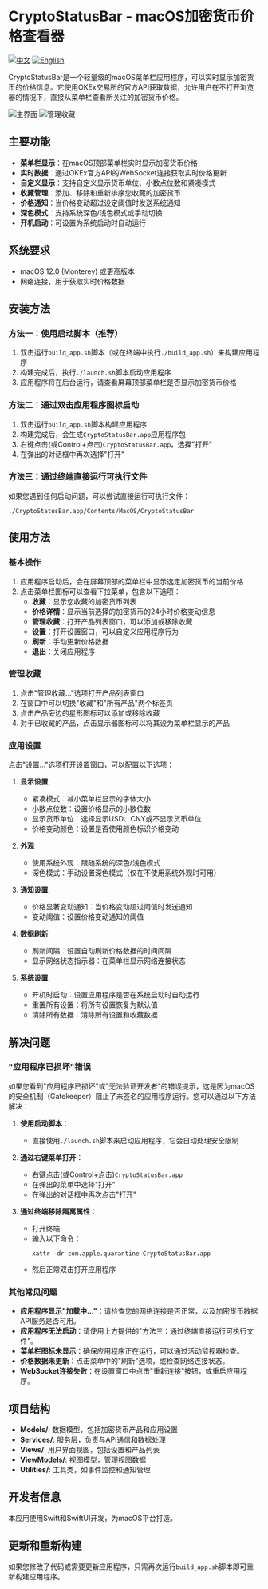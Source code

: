 # CryptoStatusBar - macOS加密货币价格查看器

[![中文](https://img.shields.io/badge/语言-中文-red.svg)](README.md) [![English](https://img.shields.io/badge/Language-English-blue.svg)](README_EN.md)

CryptoStatusBar是一个轻量级的macOS菜单栏应用程序，可以实时显示加密货币的价格信息。它使用OKEx交易所的官方API获取数据，允许用户在不打开浏览器的情况下，直接从菜单栏查看所关注的加密货币价格。

![主界面](img/main_interface.png)
![管理收藏](img/manage_collections.png)

## 主要功能

- **菜单栏显示**：在macOS顶部菜单栏实时显示加密货币价格
- **实时数据**：通过OKEx官方API的WebSocket连接获取实时价格更新
- **自定义显示**：支持自定义显示货币单位、小数点位数和紧凑模式
- **收藏管理**：添加、移除和重新排序您收藏的加密货币
- **价格通知**：当价格变动超过设定阈值时发送系统通知
- **深色模式**：支持系统深色/浅色模式或手动切换
- **开机启动**：可设置为系统启动时自动运行

## 系统要求

- macOS 12.0 (Monterey) 或更高版本
- 网络连接，用于获取实时价格数据

## 安装方法

### 方法一：使用启动脚本（推荐）

1. 双击运行`build_app.sh`脚本（或在终端中执行`./build_app.sh`）来构建应用程序
2. 构建完成后，执行`./launch.sh`脚本启动应用程序
3. 应用程序将在后台运行，请查看屏幕顶部菜单栏是否显示加密货币价格

### 方法二：通过双击应用程序图标启动

1. 双击运行`build_app.sh`脚本构建应用程序
2. 构建完成后，会生成`CryptoStatusBar.app`应用程序包
3. 右键点击(或Control+点击)`CryptoStatusBar.app`，选择"打开"
4. 在弹出的对话框中再次选择"打开"

### 方法三：通过终端直接运行可执行文件

如果您遇到任何启动问题，可以尝试直接运行可执行文件：

```
./CryptoStatusBar.app/Contents/MacOS/CryptoStatusBar
```

## 使用方法

### 基本操作

1. 应用程序启动后，会在屏幕顶部的菜单栏中显示选定加密货币的当前价格
2. 点击菜单栏图标可以查看下拉菜单，包含以下选项：
   - **收藏**：显示您收藏的加密货币列表
   - **价格详情**：显示当前选择的加密货币的24小时价格变动信息
   - **管理收藏**：打开产品列表窗口，可以添加或移除收藏
   - **设置**：打开设置窗口，可以自定义应用程序行为
   - **刷新**：手动更新价格数据
   - **退出**：关闭应用程序

### 管理收藏

1. 点击"管理收藏..."选项打开产品列表窗口
2. 在窗口中可以切换"收藏"和"所有产品"两个标签页
3. 点击产品旁边的星形图标可以添加或移除收藏
4. 对于已收藏的产品，点击显示器图标可以将其设为菜单栏显示的产品

### 应用设置

点击"设置..."选项打开设置窗口，可以配置以下选项：

1. **显示设置**
   - 紧凑模式：减小菜单栏显示的字体大小
   - 小数点位数：设置价格显示的小数位数
   - 显示货币单位：选择显示USD、CNY或不显示货币单位
   - 价格变动颜色：设置是否使用颜色标识价格变动

2. **外观**
   - 使用系统外观：跟随系统的深色/浅色模式
   - 深色模式：手动设置深色模式（仅在不使用系统外观时可用）

3. **通知设置**
   - 价格显著变动通知：当价格变动超过阈值时发送通知
   - 变动阈值：设置价格变动通知的阈值

4. **数据刷新**
   - 刷新间隔：设置自动刷新价格数据的时间间隔
   - 显示网络状态指示器：在菜单栏显示网络连接状态

5. **系统设置**
   - 开机时启动：设置应用程序是否在系统启动时自动运行
   - 重置所有设置：将所有设置恢复为默认值
   - 清除所有数据：清除所有设置和收藏数据

## 解决问题

### "应用程序已损坏"错误

如果您看到"应用程序已损坏"或"无法验证开发者"的错误提示，这是因为macOS的安全机制（Gatekeeper）阻止了未签名的应用程序运行。您可以通过以下方法解决：

1. **使用启动脚本**：
   - 直接使用`./launch.sh`脚本来启动应用程序，它会自动处理安全限制

2. **通过右键菜单打开**：
   - 右键点击(或Control+点击)`CryptoStatusBar.app`
   - 在弹出的菜单中选择"打开"
   - 在弹出的对话框中再次点击"打开"
   
3. **通过终端移除隔离属性**：
   - 打开终端
   - 输入以下命令：
     ```
     xattr -dr com.apple.quarantine CryptoStatusBar.app
     ```
   - 然后正常双击打开应用程序

### 其他常见问题

- **应用程序显示"加载中..."**：请检查您的网络连接是否正常，以及加密货币数据API服务是否可用。
- **应用程序无法启动**：请使用上方提供的"方法三：通过终端直接运行可执行文件"。
- **菜单栏图标未显示**：确保应用程序正在运行，可以通过活动监视器检查。
- **价格数据未更新**：点击菜单中的"刷新"选项，或检查网络连接状态。
- **WebSocket连接失败**：在设置窗口中点击"重新连接"按钮，或重启应用程序。

## 项目结构

- **Models/**: 数据模型，包括加密货币产品和应用设置
- **Services/**: 服务层，负责与API通信和数据处理
- **Views/**: 用户界面视图，包括设置和产品列表
- **ViewModels/**: 视图模型，管理视图数据
- **Utilities/**: 工具类，如事件监控和通知管理

## 开发者信息

本应用使用Swift和SwiftUI开发，为macOS平台打造。

## 更新和重新构建

如果您修改了代码或需要更新应用程序，只需再次运行`build_app.sh`脚本即可重新构建应用程序。 